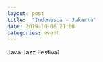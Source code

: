```yaml
---
layout: post
title:  "Indonesia - Jakarta"
date: 2019-10-06 21:00
categories: event
---
```

Java Jazz Festival
